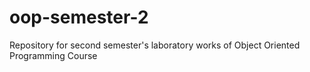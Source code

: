 # oop-semester-2
Repository for second semester's laboratory works of Object Oriented Programming Course
